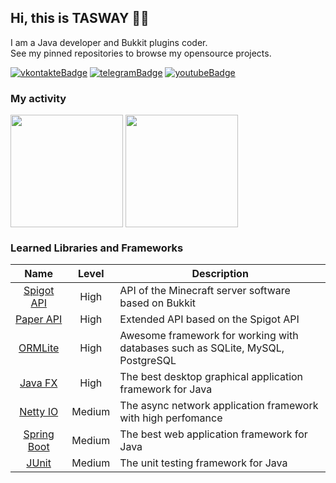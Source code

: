 [vkontakteUrl]: https://vk.me/shazaika
[vkontakteBadge]: https://img.shields.io/static/v1?label=vk&message=write&style=for-the-badge&color=0077FF&logo=vk

[telegramUrl]: https://t.me/tasway
[telegramBadge]: https://img.shields.io/static/v1?label=telegram&message=write&style=for-the-badge&color=26A5E4&logo=telegram


[youtubeUrl]: https://www.youtube.com/channel/UCbNDaAOukUYtXWEgMgRMA7w
[youtubeBadge]: https://img.shields.io/static/v1?label=youtube&message=view&style=for-the-badge&color=FF0000&logo=youtube

## Hi, this is TASWAY 👋🏻

I am a Java developer and Bukkit plugins coder.<br>
See my pinned repositories to browse my opensource projects.

[![vkontakteBadge]][vkontakteUrl] [![telegramBadge]][telegramUrl] [![youtubeBadge]][youtubeUrl]

### My activity
<div>  
  <img align="center" height="180em" src="https://github-readme-stats.vercel.app/api?username=tasway&show_icons=true&hide_border=true&theme=material-palenight&include_all_commits=true&count_private=true"/>
  <img align="center" height="180em" src="https://github-readme-stats.vercel.app/api/top-langs/?username=SoKnight&hide_border=true&theme=material-palenight&langs_count=5"/>
</div>

### Learned Libraries and Frameworks
| Name | Level | Description |
|:---:|:---:|---|
| [Spigot API](https://hub.spigotmc.org/javadocs/spigot/index.html) | High | API of the Minecraft server software based on Bukkit |
| [Paper API](https://papermc.io/javadocs/paper/1.17/index.html) | High | Extended API based on the Spigot API |
| [ORMLite](https://ormlite.com/) | High | Awesome framework for working with databases such as SQLite, MySQL, PostgreSQL |
| [Java FX](https://openjfx.io/) | High | The best desktop graphical application framework for Java |
| [Netty IO](https://netty.io/) | Medium | The async network application framework with high perfomance |
| [Spring Boot](https://spring.io/projects/spring-boot) | Medium | The best web application framework for Java |
| [JUnit](https://junit.org/junit5/) | Medium | The unit testing framework for Java |
